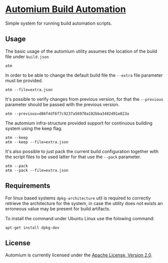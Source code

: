 # [Automium Build Automation](http://automium.hive.pt)

Simple system for running build automation scripts.

## Usage

The basic usage of the automium utility assumes the location of the
build file under `build.json`

    atm

In order to be able to change the default build file the `--extra` file
parameter must be provided.

    atm --file=extra.json

It's possible to verify changes from previous version, for that the
`--previous` parameter should be passed with the previous version.

    atm --previous=d86f4df6f7c9237a56970a102bba3482d91e823a

The automium infra-structure provided support for continuous building
system using the keep flag.

    atm --keep
    atm --keep --file=extra.json

It's also possible to just pack the current build configuration together
with the script files to be used latter for that use the `--pack` parameter.

    atm --pack
    atm --pack --file=extra.json

## Requirements

For linux based systems `dpkg-architecture` util is required to correctly retrieve the architecture for the system,
in case the utility does not exists an erroneous value may be present for build artifacts.

To install the command under Ubuntu Linux use the folowing command:

    apt-get install dpkg-dev

## License

Automium is currently licensed under the [Apache License, Version 2.0](http://www.apache.org/licenses/).
